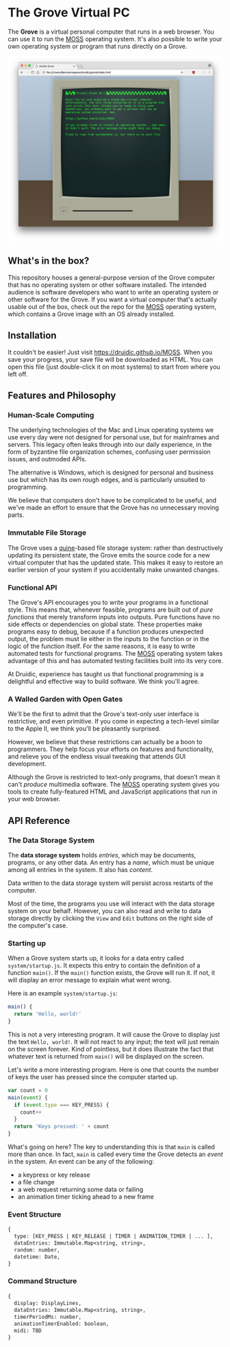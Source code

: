 # The Grove Virtual PC

The **Grove** is a virtual personal computer that runs in a web browser.
You can use it to run the [MOSS](https://github.com/druidic/MOSS) operating system.
It's also possible to write your own operating system or program that runs directly on a Grove.

![Screenshot of a Grove computer running a simple program](screenshot.png)

## What's in the box?

This repository houses a general-purpose version of the Grove computer
that has no operating system or other software installed. The intended
audience is software developers who want to write an operating system
or other software for the Grove. If you want a virtual computer that's
actually usable out of the box, check out the repo for the
[MOSS](https://github.com/druidic/MOSS) operating system, which contains
a Grove image with an OS already installed.

## Installation

It couldn't be easier! Just visit https://druidic.github.io/MOSS.
When you save your progress, your save file will be downloaded as HTML.
You can open this file (just double-click it on most systems)
to start from where you left off.

## Features and Philosophy

### Human-Scale Computing

The underlying technologies of the Mac and Linux operating systems
we use every day were not designed for personal use, but for mainframes
and servers. This legacy often leaks through into our daily experience,
in the form of byzantine file organization schemes, confusing user permission
issues, and outmoded APIs.

The alternative is Windows, which is designed for personal and business
use but which has its own rough edges, and is particularly unsuited to
programming.

We believe that computers don't have to be complicated to be useful,
and we've made an effort to ensure that the Grove has no unnecessary
moving parts.

### Immutable File Storage

The Grove uses a [quine](https://en.wikipedia.org/wiki/Quine_(computing))-based file storage system:
rather than destructively updating its persistent state,
the Grove emits the source code for a new virtual computer that has the updated state.
This makes it easy to restore an earlier version of your system if
you accidentally make unwanted changes.

### Functional API

The Grove's API encourages you to write your programs in a functional style.
This means that, whenever feasible, programs are built out of *pure functions*
that merely transform inputs into outputs.
Pure functions have no side effects or dependencies on global state.
These properties make programs easy to debug, because if a function produces
unexpected output, the problem must lie either in the inputs to the function
or in the logic of the function itself.
For the same reasons, it is easy to write automated tests for functional
programs. The [MOSS](https://github.com/druidic/MOSS) operating system
takes advantage of this and has automated testing facilities
built into its very core.

At Druidic, experience has taught us that functional programming is a
delightful and effective way to build software. We think you'll agree.

### A Walled Garden with Open Gates

We'll be the first to admit that the Grove's text-only
user interface is restrictive, and even primitive.
If you come in expecting a tech-level similar to the Apple II,
we think you'll be pleasantly surprised.

However, we believe that these restrictions
can actually be a boon to programmers.
They help focus your efforts on features and functionality,
and relieve you of the endless visual tweaking that attends
GUI development.

Although the Grove is restricted to text-only programs, that
doesn't mean it can't *produce* multimedia software. The
[MOSS](https://github.com/druidic/MOSS) operating system gives you tools to
create fully-featured HTML and JavaScript applications that run in your
web browser.

## API Reference

### The Data Storage System

The **data storage system** holds *entries*, which may be documents,
programs, or any other data. An entry has a *name*, which must be unique among
all entries in the system. It also has *content*.

Data written to the data storage system will persist across
restarts of the computer.

Most of the time, the programs you use will
interact with the data storage system on your behalf. However,
you can also read and write to data storage directly by
clicking the `View` and `Edit` buttons on the right side of
the computer's case.

### Starting up

When a Grove system starts up, it looks for a data entry called
`system/startup.js`. It expects this entry to contain the
definition of a function `main()`. If the `main()`
function exists, the Grove
will run it. If not, it will display an error message to
explain what went wrong.

Here is an example `system/startup.js`:

```javascript
main() {
  return 'Hello, world!'
}
```

This is not a very interesting program. It will cause the
Grove to display just the text `Hello, world!`. It
will not react to any input; the text will just remain on
the screen forever. Kind of pointless, but it does
illustrate the fact that whatever text is returned from
`main()` will be displayed on the screen.

Let's write a more interesting program. Here is one that
counts the number of keys the user has pressed since the
computer started up.

```javascript
var count = 0
main(event) {
  if (event.type === KEY_PRESS) {
    count++
  }
  return 'Keys pressed: ' + count
}
```

What's going on here? The key to understanding this is that
`main` is called more than once. In fact, `main` is called
every time the Grove detects an *event* in the system.
An event can be any of the following:

- a keypress or key release
- a file change
- a web request returning some data or failing
- an animation timer ticking ahead to a new frame

### Event Structure

```
{
  type: [KEY_PRESS | KEY_RELEASE | TIMER | ANIMATION_TIMER | ... ],
  dataEntries: Immutable.Map<string, string>,
  random: number,
  datetime: Date,
}
```

### Command Structure

```
{
  display: DisplayLines,
  dataEntries: Immutable.Map<string, string>,
  timerPeriodMs: number,
  animationTimerEnabled: boolean,
  midi: TBD
}
```
